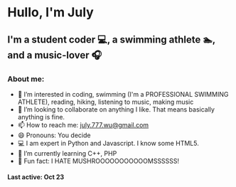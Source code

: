 <h1>Hullo, I'm July</h1>
<h2>I'm a student coder 💻, a swimming athlete 🏊, and a music-lover 🎧</h2>
<h3>About me:</h3>


- 👀 I’m interested in coding, swimming (I'm a PROFESSIONAL SWIMMING ATHLETE), reading, hiking, listening to music, making music
- 💞️ I’m looking to collaborate on anything I like. That means basically anything is fine.
- 📫 How to reach me: july.777.wu@gmail.com
- 😄 Pronouns: You decide
- 💻 I am expert in Python and Javascript. I know some HTML5.
- 🌱 I’m currently learning C++, PHP
- 🍄 Fun fact: I HATE MUSHROOOOOOOOOOOMSSSSSS!


<h4>Last active: Oct 23</h4>
<!---
JLW-7/JLW-7 is a ✨ special ✨ repository because its `README.md` (this file) appears on your GitHub profile.
You can click the Preview link to take a look at your changes.
--->
